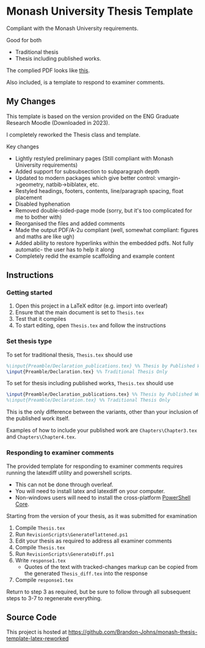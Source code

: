 # Monash University Thesis Template
Compliant with the Monash University requirements.

Good for both
- Traditional thesis
- Thesis including published works.

The complied PDF looks like [this](./Thesis.pdf).

Also included, is a template to respond to examiner comments.


## My Changes
This template is based on the version provided on the ENG Graduate Research Moodle (Downloaded in 2023).

I completely reworked the Thesis class and template.

Key changes
- Lightly restyled preliminary pages (Still compliant with Monash University requirements)
- Added support for subsubsection to subparagraph depth
- Updated to modern packages which give better control: vmargin->geometry, natbib->biblatex, etc.
- Restyled headings, footers, contents, line/paragraph spacing, float placement
- Disabled hyphenation
- Removed double-sided-page mode (sorry, but it's too complicated for me to bother with)
- Reorganised the files and added comments
- Made the output PDF/A-2u compliant (well, somewhat compliant: figures and maths are like ugh)
- Added ability to restore hyperlinks within the embedded pdfs. Not fully automatic- the user has to help it along
- Completely redid the example scaffolding and example content


## Instructions
### Getting started
1. Open this project in a LaTeX editor (e.g. import into overleaf)
2. Ensure that the main document is set to `Thesis.tex`
3. Test that it compiles
4. To start editing, open `Thesis.tex` and follow the instructions


### Set thesis type
To set for traditional thesis, `Thesis.tex` should use
```latex
%\input{Preamble/Declaration_publications.tex} %% Thesis by Published Works Only
\input{Preamble/Declaration.tex} %% Traditional Thesis Only
```

To set for thesis including published works, `Thesis.tex` should use
```latex
\input{Preamble/Declaration_publications.tex} %% Thesis by Published Works Only
%\input{Preamble/Declaration.tex} %% Traditional Thesis Only
```

This is the only difference between the variants, other than your inclusion of the published work itself.

Examples of how to include your published work are `Chapters\Chapter3.tex` and `Chapters\Chapter4.tex`.


### Responding to examiner comments
The provided template for responding to examiner comments requires running the latexdiff utility and powershell scripts.
- This can not be done through overleaf.
- You will need to install latex and latexdiff on your computer.
- Non-windows users will need to install the cross-platform [PowerShell Core](https://github.com/PowerShell/PowerShell).

Starting from the version of your thesis, as it was submitted for examination
1. Compile `Thesis.tex`
2. Run `RevisionScripts\GenerateFlattened.ps1`
3. Edit your thesis as required to address all examiner comments
4. Compile `Thesis.tex`
5. Run `RevisionScripts\GenerateDiff.ps1`
6. Write `response1.tex`
    - Quotes of the text with tracked-changes markup can be copied from the generated `Thesis_diff.tex` into the response
7. Compile `response1.tex`

Return to step 3 as required, but be sure to follow through all subsequent steps to 3-7 to regenerate everything.


## Source Code
This project is hosted at https://github.com/Brandon-Johns/monash-thesis-template-latex-reworked

